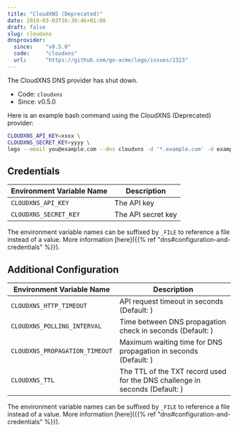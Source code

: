 ```yaml
---
title: "CloudXNS (Deprecated)"
date: 2019-03-03T16:39:46+01:00
draft: false
slug: cloudxns
dnsprovider:
  since:    "v0.5.0"
  code:     "cloudxns"
  url:      "https://github.com/go-acme/lego/issues/2323"
---
```


<!-- THIS DOCUMENTATION IS AUTO-GENERATED. PLEASE DO NOT EDIT. -->
<!-- providers/dns/cloudxns/cloudxns.toml -->
<!-- THIS DOCUMENTATION IS AUTO-GENERATED. PLEASE DO NOT EDIT. -->

The CloudXNS DNS provider has shut down.



<!--more-->

- Code: `cloudxns`
- Since: v0.5.0


Here is an example bash command using the CloudXNS (Deprecated) provider:

```bash
CLOUDXNS_API_KEY=xxxx \
CLOUDXNS_SECRET_KEY=yyyy \
lego --email you@example.com --dns cloudxns -d '*.example.com' -d example.com run
```




## Credentials

| Environment Variable Name | Description |
|-----------------------|-------------|
| `CLOUDXNS_API_KEY` | The API key |
| `CLOUDXNS_SECRET_KEY` | The API secret key |

The environment variable names can be suffixed by `_FILE` to reference a file instead of a value.
More information [here]({{% ref "dns#configuration-and-credentials" %}}).


## Additional Configuration

| Environment Variable Name | Description |
|--------------------------------|-------------|
| `CLOUDXNS_HTTP_TIMEOUT` | API request timeout in seconds (Default: ) |
| `CLOUDXNS_POLLING_INTERVAL` | Time between DNS propagation check in seconds (Default: ) |
| `CLOUDXNS_PROPAGATION_TIMEOUT` | Maximum waiting time for DNS propagation in seconds (Default: ) |
| `CLOUDXNS_TTL` | The TTL of the TXT record used for the DNS challenge in seconds (Default: ) |

The environment variable names can be suffixed by `_FILE` to reference a file instead of a value.
More information [here]({{% ref "dns#configuration-and-credentials" %}}).





<!-- THIS DOCUMENTATION IS AUTO-GENERATED. PLEASE DO NOT EDIT. -->
<!-- providers/dns/cloudxns/cloudxns.toml -->
<!-- THIS DOCUMENTATION IS AUTO-GENERATED. PLEASE DO NOT EDIT. -->
